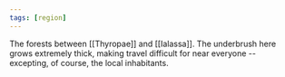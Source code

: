 ```yaml
---
tags: [region]
---
```


The forests between [[Thyropae]] and [[Ialassa]]. The underbrush here grows extremely thick, making travel difficult for near everyone -- excepting, of course, the local inhabitants.
